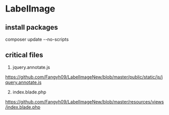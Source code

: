# LabelImage
## install packages
composer update --no-scripts
## critical files
1. jquery.annotate.js

https://github.com/Fangyh09/LabelImageNew/blob/master/public/static/js/jquery.annotate.js

2. index.blade.php

https://github.com/Fangyh09/LabelImageNew/blob/master/resources/views/index.blade.php
